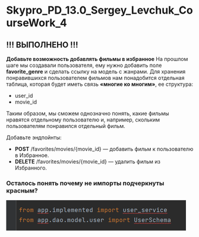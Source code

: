 # Skypro_PD_13.0_Sergey_Levchuk_CourseWork_4

## !!! ВЫПОЛНЕНО !!!
**Добавьте возможность добавлять фильмы в избранное**
На прошлом шаге мы создавали пользователя, ему нужно добавить поле **favorite_genre** и сделать ссылку на модель с жанрами.
Для хранения понравившихся пользователем фильмов нам понадобится отдельная таблица, которая будет иметь связь **«многие ко многим»**, ее структура:
- user_id
- movie_id

Таким образом, мы сможем однозначно понять, какие фильмы нравятся отдельному пользователю и, например, скольким пользователям понравился отдельный фильм.

Добавьте эндпойнты:
- **POST** /favorites/movies/{movie_id} — добавить фильм к пользователю в Избранное.
- **DELETE** /favorites/movies/{movie_id} — удалить фильм из Избранного.


### Осталось понять почему не импорты подчеркнуты красным?
![img_2.png](img_2.png)